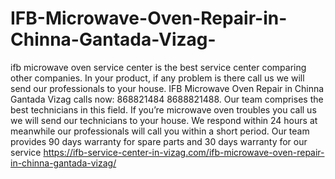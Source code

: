 # IFB-Microwave-Oven-Repair-in-Chinna-Gantada-Vizag-
ifb microwave oven service center is the best service center comparing other companies. In your product, if any problem is there call us we will send our professionals to your house. IFB Microwave Oven Repair in Chinna Gantada Vizag calls now: 868821484 8688821488.  Our team comprises the best technicians in this field. If you’re microwave oven troubles you call us we will send our technicians to your house. We respond within 24 hours at meanwhile our professionals will call you within a short period. Our team provides 90 days warranty for spare parts and 30 days warranty for our service https://ifb-service-center-in-vizag.com/ifb-microwave-oven-repair-in-chinna-gantada-vizag/
